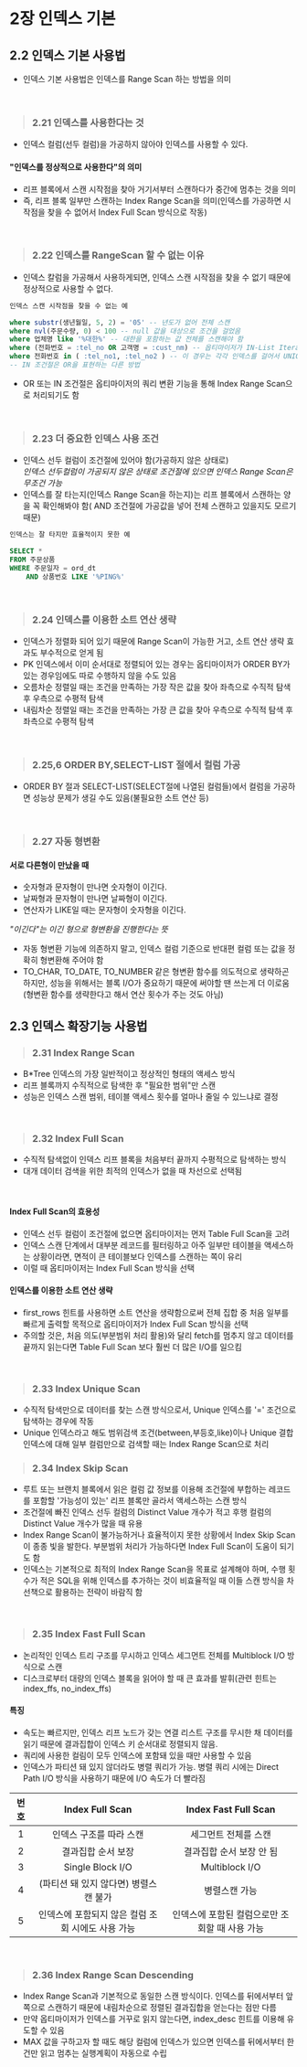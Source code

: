 # 2장 인덱스 기본

## 2.2 인덱스 기본 사용법
- 인덱스 기본 사용법은 인덱스를 Range Scan 하는 방법을 의미
<br>

> ### 2.21 인덱스를 사용한다는 것
- 인덱스 컬럼(선두 컬럼)을 가공하지 않아야 인덱스를 사용할 수 있다.  

#### "인덱스를 정상적으로 사용한다"의 의미
- 리프 블록에서 스캔 시작점을 찾아 거기서부터 스캔하다가 중간에 멈추는 것을 의미
- 즉, 리프 블록 일부만 스캔하는 Index Range Scan을 의미(인덱스를 가공하면 시작점을 찾을 수 없어서 Index Full Scan 방식으로 작동)
<br>

> ### 2.22 인덱스를 RangeScan 할 수 없는 이유
- 인덱스 칼럼을 가공해서 사용하게되면, 인덱스 스캔 시작점을 찾을 수 없기 때문에 정상적으로 사용할 수 없다.  
```sql
인덱스 스캔 시작점을 찾을 수 없는 예

where substr(생년월일, 5, 2) = '05' -- 년도가 없어 전체 스캔
where nvl(주문수량, 0) < 100 -- null 값을 대상으로 조건을 걸었음
where 업체명 like '%대한%' -- 대한을 포함하는 값 전체를 스캔해야 함
where (전화번호 = :tel_no OR 고객명 = :cust_nm) -- 옵티마이저가 IN-List Iterator를 사용하기 때문에 개수만큼 Index Range Scan을 반복한다
where 전화번호 in ( :tel_no1, :tel_no2 ) -- 이 경우는 각각 인덱스를 걸어서 UNION ALL 방식을 사용
-- IN 조건절은 OR을 표현하는 다른 방법
```
- OR 또는 IN 조건절은 옵티마이저의 쿼리 변환 기능을 통해 Index Range Scan으로 처리되기도 함
<br>

> ### 2.23 더 중요한 인덱스 사용 조건
- 인덱스 선두 컬럼이 조건절에 있어야 함(가공하지 않은 상태로)   
*인덱스 선두컬럼이 가공되지 않은 상태로 조건절에 있으면 인덱스 Range Scan은 무조건 가능*  
- 인덱스를 잘 타는지(인덱스 Range Scan을 하는지)는 리프 블록에서 스캔하는 양을 꼭 확인해봐야 함( AND 조건절에 가공값을 넣어 전체 스캔하고 있을지도 모르기 때문)
```sql
인덱스는 잘 타지만 효율적이지 못한 예

SELECT *
FROM 주문상품
WHERE 주문일자 = ord_dt
    AND 상품번호 LIKE '%PING%'
```
<br>

> ### 2.24 인덱스를 이용한 소트 연산 생략
- 인덱스가 정렬화 되어 있기 때문에 Range Scan이 가능한 거고, 소트 연산 생략 효과도 부수적으로 얻게 됨
- PK 인덱스에서 이미 순서대로 정렬되어 있는 경우는 옵티마이저가 ORDER BY가 있는 경우임에도 따로 수행하지 않을 수도 있음
- 오름차순 정렬일 때는 조건을 만족하는 가장 작은 값을 찾아 좌측으로 수직적 탐색 후 우측으로 수평적 탐색
- 내림차순 정렬일 때는 조건을 만족하는 가장 큰 값을 찾아 우측으로 수직적 탐색 후 좌측으로 수평적 탐색
<br>

> ### 2.25,6 ORDER BY,SELECT-LIST 절에서 컬럼 가공
- ORDER BY 절과 SELECT-LIST(SELECT절에 나열된 컬럼들)에서 컬럼을 가공하면 성능상 문제가 생길 수도 있음(불필요한 소트 연산 등)
<br>

> ### 2.27 자동 형변환
#### 서로 다른형이 만났을 때
  - 숫자형과 문자형이 만나면 숫자형이 이긴다.
  - 날짜형과 문자형이 만나면 날짜형이 이긴다.
  - 연산자가 LIKE일 때는 문자형이 숫자형을 이긴다.  
  
  *"이긴다"는 이긴 형으로 형변환을 진행한다는 뜻*

- 자동 형변환 기능에 의존하지 말고, 인덱스 컬럼 기준으로 반대편 컬럼 또는 값을 정확히 형변환해 주어야 함
- TO_CHAR, TO_DATE, TO_NUMBER 같은 형변환 함수를 의도적으로 생략하곤 하지만, 성능을 위해서는 블록 I/O가 중요하기 때문에 써야할 땐 쓰는게 더 이로움(형변환 함수를 생략한다고 해서 연산 횟수가 주는 것도 아님)


## 2.3 인덱스 확장기능 사용법

> ### 2.31 Index Range Scan
- B*Tree 인덱스의 가장 일반적이고 정상적인 형태의 액세스 방식
- 리프 블록까지 수직적으로 탐색한 후 "필요한 범위"만 스캔
- 성능은 인덱스 스캔 범위, 테이블 액세스 횟수를 얼마나 줄일 수 있느냐로 결정
<br>

> ### 2.32 Index Full Scan
- 수직적 탐색없이 인덱스 리프 블록을 처음부터 끝까지 수평적으로 탐색하는 방식
- 대개 데이터 검색을 위한 최적의 인덱스가 없을 때 차선으로 선택됨
<br>

#### Index Full Scan의 효용성
- 인덱스 선두 컬럼이 조건절에 없으면 옵티마이저는 먼저 Table Full Scan을 고려
- 인덱스 스캔 단계에서 대부분 레코드를 필터링하고 아주 일부만 테이블을 액세스하는 상황이라면, 면적이 큰 테이블보다 인덱스를 스캔하는 쪽이 유리
- 이럴 때 옵티마이저는 Index Full Scan 방식을 선택

#### 인덱스를 이용한 소트 연산 생략
- first_rows 힌트를 사용하면 소트 연산을 생략함으로써 전체 집합 중 처음 일부를 빠르게 출력할 목적으로 옵티마이저가 Index Full Scan 방식을 선택
- 주의할 것은, 처음 의도(부분범위 처리 활용)와 달리 fetch를 멈추지 않고 데이터를 끝까지 읽는다면 Table Full Scan 보다 훨씬 더 많은 I/O를 일으킴
<br>

> ### 2.33 Index Unique Scan
- 수직적 탐색만으로 데이터를 찾는 스캔 방식으로서, Unique 인덱스를 '=' 조건으로 탐색하는 경우에 작동
- Unique 인덱스라고 해도 범위검색 조건(between,부등호,like)이나 Unique 결합 인덱스에 대해 일부 컬럼만으로 검색할 때는 Index Range Scan으로 처리

> ### 2.34 Index Skip Scan
- 루트 또는 브랜치 블록에서 읽은 컬럼 값 정보를 이용해 조건절에 부합하는 레코드를 포함할 '가능성이 있는' 리프 블록만 골라서 액세스하는 스캔 방식
- 조건절에 빠진 인덱스 선두 컬럼의 Distinct Value 개수가 적고 후행 컬럼의 Distinct Value 개수가 많을 때 유용
- Index Range Scan이 불가능하거나 효율적이지 못한 상황에서 Index Skip Scan이 종종 빛을 발한다. 부분범위 처리가 가능하다면 Index Full Scan이 도움이 되기도 함
- 인덱스는 기본적으로 최적의 Index Range Scan을 목표로 설계해야 하며, 수행 횟수가 적은 SQL을 위해 인덱스를 추가하는 것이 비효율적일 때 이들 스캔 방식을 차선책으로 활용하는 전략이 바람직 함
<br>

> ### 2.35 Index Fast Full Scan
- 논리적인 인덱스 트리 구조를 무시하고 인덱스 세그먼트 전체를 Multiblock I/O 방식으로 스캔
- 디스크로부터 대량의 인덱스 블록을 읽어야 할 때 큰 효과를 발휘(관련 힌트는 index_ffs, no_index_ffs)

#### 특징
- 속도는 빠르지만, 인덱스 리프 노드가 갖는 연결 리스트 구조를 무시한 채 데이터를 읽기 때문에 결과집합이 인덱스 키 순서대로 정렬되지 않음.
- 쿼리에 사용한 컬림이 모두 인덱스에 포함돼 있을 때만 사용할 수 있음
- 인덱스가 파티션 돼 있지 않더라도 병렬 쿼리가 가능. 병렬 쿼리 시에는 Direct Path I/O 방식을 사용하기 때문에 I/O 속도가 더 빨라짐

|번호|Index Full Scan|Index Fast Full Scan|
|:------:|:------:|:------:|
|1|인덱스 구조를 따라 스캔|세그먼트 전체를 스캔|
|2|결과집합 순서 보장|결과집합 순서 보장 안 됨|
|3|Single Block I/O|Multiblock I/O|
|4|(파티션 돼 있지 않다면) 병렬스캔 불가|병렬스캔 가능|
|5|인덱스에 포함되지 않은 컬럼 조회 시에도 사용 가능|인덱스에 포함된 컬럼으로만 조회할 때 사용 가능|
<br>

> ### 2.36 Index Range Scan Descending
- Index Range Scan과 기본적으로 동일한 스캔 방식이다. 인덱스를 뒤에서부터 앞쪽으로 스캔하기 때문에 내림차순으로 정렬된 결과집합을 얻는다는 점만 다름
- 만약 옵티마이저가 인덱스를 거꾸로 읽지 않는다면, index_desc 힌트를 이용해 유도할 수 있음
- MAX 값을 구하고자 할 때도 해당 컬럼에 인덱스가 있으면 인덱스를 뒤에서부터 한 건만 읽고 멈추는 실행계획이 자동으로 수립

